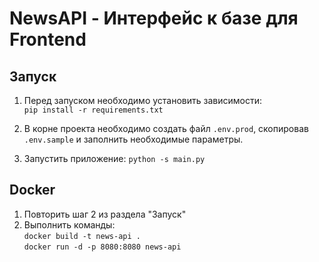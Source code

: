 # NewsAPI - Интерфейс к базе для Frontend

## Запуск
1. Перед запуском необходимо установить зависимости:  
`pip install -r requirements.txt`

2. В корне проекта необходимо создать файл `.env.prod`, 
скопировав `.env.sample` и заполнить необходимые параметры.

3. Запустить приложение:
`python -s main.py`


## Docker

1. Повторить шаг 2 из раздела "Запуск"
2. Выполнить команды:  
`docker build -t news-api .`  
`docker run -d -p 8080:8080 news-api`  

